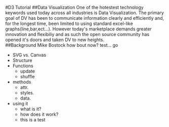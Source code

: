 #D3 Tutorial
##Data Visualization
One of the hotestest technology keywords used today across all industries is Data Visualization.  The primary goal of DV has been to communicate information clearly and efficiently and, for the longest time, been limited to using standard excel-like graphs(line,bar,ect...).  However today's marketplace demands greater innovation and flexibiliy and as such the open source community has opened it's doors and taken DV to new heights.  
##Background
Mike Bostock
how bout now? test... go
- SVG vs. Canvas
- Structure
- Functions
  - update
  - shuffle
- methods
  - attr.
  - styles.
  - data.
- using it
  - what is it?
  - how does it work?
  - this is a test
